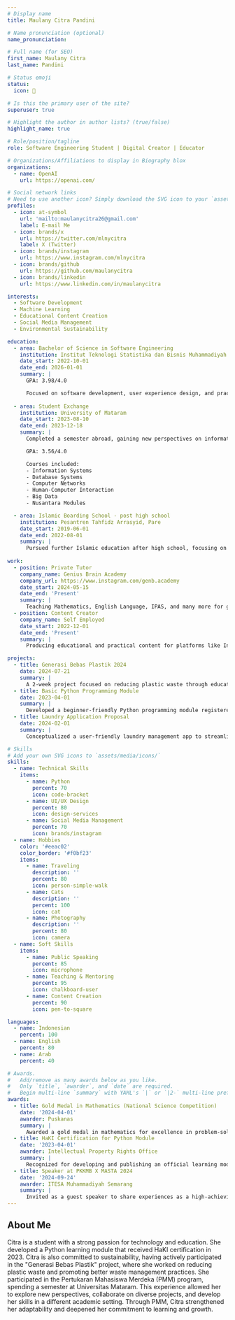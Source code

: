 ```yaml
---
# Display name
title: Maulany Citra Pandini

# Name pronunciation (optional)
name_pronunciation: 

# Full name (for SEO)
first_name: Maulany Citra
last_name: Pandini

# Status emoji
status:
  icon: 🎀

# Is this the primary user of the site?
superuser: true

# Highlight the author in author lists? (true/false)
highlight_name: true

# Role/position/tagline
role: Software Engineering Student | Digital Creator | Educator

# Organizations/Affiliations to display in Biography blox
organizations:
  - name: OpenAI
    url: https://openai.com/

# Social network links
# Need to use another icon? Simply download the SVG icon to your `assets/media/icons/` folder.
profiles:
  - icon: at-symbol
    url: 'mailto:maulanycitra26@gmail.com'
    label: E-mail Me
  - icon: brands/x
    url: https://twitter.com/mlnycitra
    label: X (Twitter)
  - icon: brands/instagram
    url: https://www.instagram.com/mlnycitra
  - icon: brands/github
    url: https://github.com/maulanycitra
  - icon: brands/linkedin
    url: https://www.linkedin.com/in/maulanycitra

interests:
  - Software Development
  - Machine Learning
  - Educational Content Creation
  - Social Media Management
  - Environmental Sustainability

education:
  - area: Bachelor of Science in Software Engineering
    institution: Institut Teknologi Statistika dan Bisnis Muhammadiyah Semarang
    date_start: 2022-10-01
    date_end: 2026-01-01
    summary: |
      GPA: 3.98/4.0

      Focused on software development, user experience design, and practical applications of technology in education. Published "Basic Python Programming Module", officially certified under HaKI in 2023.
  
  - area: Student Exchange
    institution: University of Mataram
    date_start: 2023-08-10
    date_end: 2023-12-18
    summary: |
      Completed a semester abroad, gaining new perspectives on information systems, technology, and cross-cultural collaboration.

      GPA: 3.56/4.0

      Courses included:
      - Information Systems
      - Database Systems
      - Computer Networks
      - Human-Computer Interaction
      - Big Data
      - Nusantara Modules

  - area: Islamic Boarding School - post high school
    institution: Pesantren Tahfidz Arrasyid, Pare
    date_start: 2019-06-01
    date_end: 2022-08-01
    summary: |
      Pursued further Islamic education after high school, focusing on Tahfidz (memorization of the Quran), Tahsin (improvement of Quranic recitation), and Tajwid (proper pronunciation of Quranic words). Gained spiritual insights, leadership insights, and ethical insights in a community-oriented Islamic environment.
  
work:
  - position: Private Tutor
    company_name: Genius Brain Academy
    company_url: https://www.instagram.com/genb.academy
    date_start: 2024-05-15
    date_end: 'Present'
    summary: |
      Teaching Mathematics, English Language, IPAS, and many more for grades 1-6 using the Kurikulum Merdeka,with a focus on making learning interactive and fun.
  - position: Content Creator
    company_name: Self Employed
    date_start: 2022-12-01
    date_end: 'Present'
    summary: |
      Producing educational and practical content for platforms like Instagram including tips on learning and sustainability.

projects:
  - title: Generasi Bebas Plastik 2024
    date: 2024-07-21
    summary: |
      A 2-week project focused on reducing plastic waste through education, community action, and sustainable practices.
  - title: Basic Python Programming Module
    date: 2023-04-01
    summary: |
      Developed a beginner-friendly Python programming module registered under HaKI to support foundational coding education.
  - title: Laundry Application Proposal
    date: 2024-02-01
    summary: |
      Conceptualized a user-friendly laundry management app to streamline operations and improve user experience.

# Skills
# Add your own SVG icons to `assets/media/icons/`
skills:
  - name: Technical Skills
    items:
      - name: Python
        percent: 70
        icon: code-bracket
      - name: UI/UX Design
        percent: 80
        icon: design-services
      - name: Social Media Management
        percent: 70
        icon: brands/instagram
  - name: Hobbies
    color: '#eeac02'
    color_border: '#f0bf23'
    items:
      - name: Traveling
        description: ''
        percent: 80
        icon: person-simple-walk
      - name: Cats
        description: ''
        percent: 100
        icon: cat
      - name: Photography
        description: ''
        percent: 80
        icon: camera
  - name: Soft Skills
    items:
      - name: Public Speaking
        percent: 85
        icon: microphone
      - name: Teaching & Mentoring
        percent: 95
        icon: chalkboard-user
      - name: Content Creation
        percent: 90
        icon: pen-to-square

languages:
  - name: Indonesian
    percent: 100
  - name: English
    percent: 80
  - name: Arab
    percent: 40

# Awards.
#   Add/remove as many awards below as you like.
#   Only `title`, `awarder`, and `date` are required.
#   Begin multi-line `summary` with YAML's `|` or `|2-` multi-line prefix and indent 2 spaces below.
awards:
  - title: Gold Medal in Mathematics (National Science Competition)
    date: '2024-04-01'
    awarder: Puskanas
    summary: |
      Awarded a gold medal in mathematics for excellence in problem-solving and performance in the competition.
  - title: HaKI Certification for Python Module
    date: '2023-04-01'
    awarder: Intellectual Property Rights Office
    summary: |
      Recognized for developing and publishing an official learning module for basic Python programming.
  - title: Speaker at PKKMB X MASTA 2024
    date: '2024-09-24'
    awarder: ITESA Muhammadiyah Semarang
    summary: |
      Invited as a guest speaker to share experiences as a high-achieving student and promote impactful projects.
---
```


## About Me

Citra is a student with a strong passion for technology and education. She developed a Python learning module that received HaKI certification in 2023. Citra is also committed to sustainability, having actively participated in the "Generasi Bebas Plastik" project, where she worked on reducing plastic waste and promoting better waste management practices.
She participated in the Pertukaran Mahasiswa Merdeka (PMM) program, spending a semester at Universitas Mataram. This experience allowed her to explore new perspectives, collaborate on diverse projects, and develop her skills in a different academic setting. Through PMM, Citra strengthened her adaptability and deepened her commitment to learning and growth.
